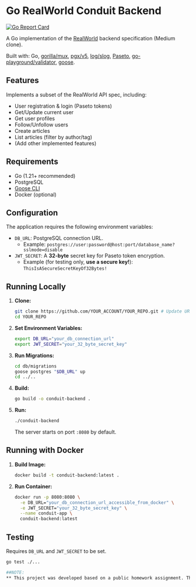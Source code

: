 # Go RealWorld Conduit Backend

[![Go Report Card](https://goreportcard.com/badge/github.com/YOUR_ACCOUNT/YOUR_REPO)](https://goreportcard.com/report/github.com/YOUR_ACCOUNT/YOUR_REPO) <!-- Update Link! -->
<!-- Add CI badge if available -->

A Go implementation of the [RealWorld](https://github.com/gothinkster/realworld) backend specification (Medium clone).

Built with: Go, [gorilla/mux](https://github.com/gorilla/mux), [pgx/v5](https://github.com/jackc/pgx), [log/slog](https://pkg.go.dev/log/slog), [Paseto](https://github.com/o1egl/paseto), [go-playground/validator](https://github.com/go-playground/validator), [goose](https://github.com/pressly/goose).

## Features

Implements a subset of the RealWorld API spec, including:

*   User registration & login (Paseto tokens)
*   Get/Update current user
*   Get user profiles
*   Follow/Unfollow users
*   Create articles
*   List articles (filter by author/tag)
*   (Add other implemented features)

## Requirements

*   Go (1.21+ recommended)
*   PostgreSQL
*   [Goose CLI](https://github.com/pressly/goose#install)
*   Docker (optional)

## Configuration

The application requires the following environment variables:

*   `DB_URL`: PostgreSQL connection URL.
    *   Example: `postgres://user:password@host:port/database_name?sslmode=disable`
*   `JWT_SECRET`: A **32-byte** secret key for Paseto token encryption.
    *   Example (for testing only, **use a secure key!**): `ThisIsASecureSecretKeyOf32Bytes!`

## Running Locally

1.  **Clone:**
    ```bash
    git clone https://github.com/YOUR_ACCOUNT/YOUR_REPO.git # Update URL!
    cd YOUR_REPO
    ```
2.  **Set Environment Variables:**
    ```bash
    export DB_URL="your_db_connection_url"
    export JWT_SECRET="your_32_byte_secret_key"
    ```
3.  **Run Migrations:**
    ```bash
    cd db/migrations
    goose postgres "$DB_URL" up
    cd ../..
    ```
4.  **Build:**
    ```bash
    go build -o conduit-backend .
    ```
5.  **Run:**
    ```bash
    ./conduit-backend
    ```
    The server starts on port `:8080` by default.

## Running with Docker

1.  **Build Image:**
    ```bash
    docker build -t conduit-backend:latest .
    ```
2.  **Run Container:**
    ```bash
    docker run -p 8080:8080 \
      -e DB_URL="your_db_connection_url_accessible_from_docker" \
      -e JWT_SECRET="your_32_byte_secret_key" \
      --name conduit-app \
      conduit-backend:latest  
    ```

## Testing

Requires `DB_URL` and `JWT_SECRET` to be set.

```bash
go test ./...

##NOTE:
** This project was developed based on a public homework assignment. The integration test suite (app_test.go) was provided by the instructor. The application logic and implementation are by the repository author. **